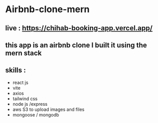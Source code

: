 ﻿# Airbnb-clone-mern
 ## live : https://chihab-booking-app.vercel.app/

## this app is an airbnb clone I built it using the mern stack

## skills :

- react js
- vite
- axios
- tailwind css
- node js /express
- aws S3 to upload images and files
- mongoose / mongodb
